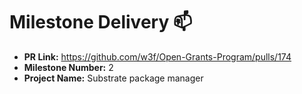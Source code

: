 # Milestone Delivery :mailbox:

* **PR Link:** https://github.com/w3f/Open-Grants-Program/pulls/174
* **Milestone Number:** 2
* **Project Name:** Substrate package manager
